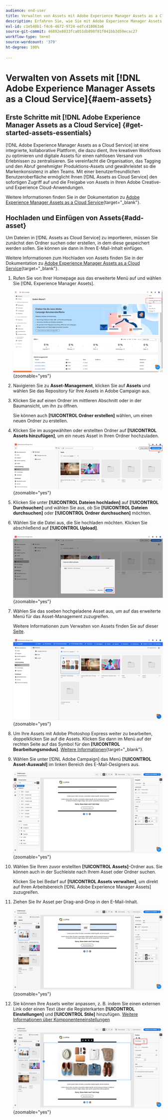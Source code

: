 ```yaml
---
audience: end-user
title: Verwalten von Assets mit Adobe Experience Manager Assets as a Cloud Service
description: Erfahren Sie, wie Sie mit Adobe Experience Manager Assets as a Cloud Service Assets verwalten können
exl-id: c1e548b1-f4c6-4672-9724-edfc418063a6
source-git-commit: 46892e8033fca051db898f81f041bb3d59ecac27
workflow-type: tm+mt
source-wordcount: '379'
ht-degree: 100%

---
```


# Verwalten von Assets mit [!DNL Adobe Experience Manager Assets as a Cloud Service]{#aem-assets}

## Erste Schritte mit [!DNL Adobe Experience Manager Assets as a Cloud Service] {#get-started-assets-essentials}

[!DNL Adobe Experience Manager Assets as a Cloud Service] ist eine integrierte, kollaborative Plattform, die dazu dient, Ihre kreativen Workflows zu optimieren und digitale Assets für einen nahtlosen Versand von Erlebnissen zu zentralisieren. Sie vereinfacht die Organisation, das Tagging und den Abruf genehmigter Produktions-Assets und gewährleistet so die Markenkonsistenz in allen Teams. Mit einer benutzerfreundlichen Benutzeroberfläche ermöglicht Ihnen [!DNL Assets as Cloud Service] den sofortigen Zugriff auf und die Freigabe von Assets in Ihren Adobe Creative- und Experience Cloud-Anwendungen.

Weitere Informationen finden Sie in der Dokumentation zu [Adobe Experience Manager Assets as a Cloud Service](https://experienceleague.adobe.com/docs/experience-manager-cloud-service/content/assets/home.html?lang=de){target="_blank"}.

## Hochladen und Einfügen von Assets{#add-asset}

Um Dateien in [!DNL Assets as Cloud Service] zu importieren, müssen Sie zunächst den Ordner suchen oder erstellen, in dem diese gespeichert werden sollen. Sie können sie dann in Ihren E-Mail-Inhalt einfügen.

Weitere Informationen zum Hochladen von Assets finden Sie in der Dokumentation zu [Adobe Experience Manager Assets as a Cloud Service](https://experienceleague.adobe.com/docs/experience-manager-cloud-service/content/assets/assets-view/add-delete-assets-view.html?lang=de){target="_blank"}.

1. Rufen Sie von Ihrer Homepage aus das erweiterte Menü auf und wählen Sie [!DNL Experience Manager Assets].

   ![](assets/assets_1.png){zoomable="yes"}

1. Navigieren Sie zu **Asset-Management**, klicken Sie auf **Assets** und wählen Sie das Repository für Ihre Assets in Adobe Campaign aus.

1. Klicken Sie auf einen Ordner im mittleren Abschnitt oder in der Baumansicht, um ihn zu öffnen.

   Sie können auch **[!UICONTROL Ordner erstellen]** wählen, um einen neuen Ordner zu erstellen.

1. Klicken Sie im ausgewählten oder erstellten Ordner auf **[!UICONTROL Assets hinzufügen]**, um ein neues Asset in Ihren Ordner hochzuladen.

   ![](assets/assets_2.png){zoomable="yes"}

1. Klicken Sie unter **[!UICONTROL Dateien hochladen]** auf **[!UICONTROL Durchsuchen]** und wählen Sie aus, ob Sie **[!UICONTROL Dateien durchsuchen]** oder **[!UICONTROL Ordner durchsuchen]** möchten.

1. Wählen Sie die Datei aus, die Sie hochladen möchten. Klicken Sie abschließend auf **[!UICONTROL Upload]**.

   ![](assets/assets_3.png){zoomable="yes"}

1. Wählen Sie das soeben hochgeladene Asset aus, um auf das erweiterte Menü für das Asset-Management zuzugreifen.

   Weitere Informationen zum Verwalten von Assets finden Sie auf dieser [Seite](https://experienceleague.adobe.com/docs/experience-manager-cloud-service/content/assets/assets-view/manage-organize-assets-view.html?lang=de).

   ![](assets/assets_4.png){zoomable="yes"}

1. Um Ihre Assets mit Adobe Photoshop Express weiter zu bearbeiten, doppelklicken Sie auf die Assets. Klicken Sie dann im Menü auf der rechten Seite auf das Symbol für den **[!UICONTROL Bearbeitungsmodus]**. [Weitere Informationen](https://experienceleague.adobe.com/docs/experience-manager-cloud-service/content/assets/assets-view/edit-images-assets-view.html?lang=de#edit-using-express){target="_blank"}.

1. Wählen Sie unter [!DNL Adobe Campaign] das Menü **[!UICONTROL Asset-Auswahl]** im linken Bereich des E-Mail-Designers aus.

   ![](assets/assets_6.png){zoomable="yes"}

1. Wählen Sie Ihren zuvor erstellten **[!UICONTROL Assets]**-Ordner aus. Sie können auch in der Suchleiste nach Ihrem Asset oder Ordner suchen.

   Klicken Sie bei Bedarf auf **[!UICONTROL Assets verwalten]**, um direkt auf Ihren Arbeitsbereich [!DNL Adobe Experience Manager Assets] zuzugreifen.

1. Ziehen Sie Ihr Asset per Drag-and-Drop in den E-Mail-Inhalt.

   ![](assets/assets_5.png){zoomable="yes"}

1. Sie können Ihre Assets weiter anpassen, z. B. indem Sie einen externen Link oder einen Text über die Registerkarten **[!UICONTROL Einstellungen]** und **[!UICONTROL Stile]** hinzufügen. [Weitere Informationen über Komponenteneinstellungen](../email/content-components.md)

   ![](assets/assets_7.png){zoomable="yes"}

